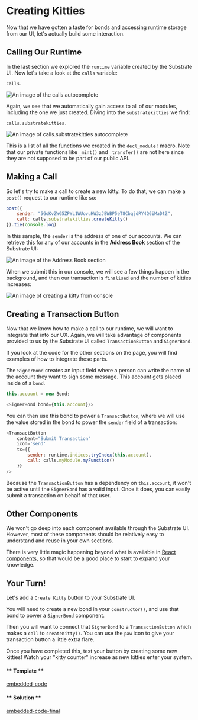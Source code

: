 Creating Kitties
===

Now that we have gotten a taste for bonds and accessing runtime storage from our UI, let's actually build some interaction.

## Calling Our Runtime

In the last section we explored the `runtime` variable created by the Substrate UI. Now let's take a look at the `calls` variable:

```
calls.
```

![An image of the `calls` autocomplete](./assets/calls-autocomplete.png)

Again, we see that we automatically gain access to all of our modules, including the one we just created. Diving into the `substratekitties` we find:

```
calls.substratekitties.
```

![An image of `calls.substratekitties` autocomplete](./assets/calls-substratekitties-autocomplete.png)

This is a list of all the functions we created in the `decl_module!` macro. Note that our private functions like `_mint()` and `_transfer()` are not here since they are not supposed to be part of our public API.

## Making a Call

So let's try to make a call to create a new kitty. To do that, we can make a `post()` request to our runtime like so:

```javascript
post({
    sender: "5GoKvZWG5ZPYL1WUovuHW3zJBWBP5eT8CbqjdRY4Q6iMaDtZ",
    call: calls.substratekitties.createKitty()
}).tie(console.log)
```

In this sample, the `sender` is the address of one of our accounts. We can retrieve this for any of our accounts in the **Address Book** section of the Substrate UI:

![An image of the Address Book section](./assets/address-book.png)

When we submit this in our console, we will see a few things happen in the background, and then our transaction is `finalised` and the number of kitties increases:

![An image of creating a kitty from console](./assets/transaction-from-console.png)

## Creating a Transaction Button

Now that we know how to make a call to our runtime, we will want to integrate that into our UX. Again, we will take advantage of components provided to us by the Substrate UI called `TransactionButton` and `SignerBond`.

If you look at the code for the other sections on the page, you will find examples of how to integrate these parts.

The `SignerBond` creates an input field where a person can write the name of the account they want to sign some message. This account gets placed inside of a `bond`.

```javascript
this.account = new Bond;

<SignerBond bond={this.account}/>
```

You can then use this bond to power a `TransactButton`, where we will use the value stored in the bond to power the `sender` field of a transaction:

```javascript
<TransactButton
    content="Submit Transaction"
    icon='send'
    tx={{
        sender: runtime.indices.tryIndex(this.account),
        call: calls.myModule.myFunction()
    }}
/>
```

Because the `TransactionButton` has a dependency on `this.account`, it won't be active until the `SignerBond` has a valid input. Once it does, you can easily submit a transaction on behalf of that user.


## Other Components

We won't go deep into each component available through the Substrate UI. However, most of these components should be relatively easy to understand and reuse in your own sections.

There is very little magic happening beyond what is available in [React components](https://reactjs.org/docs/react-component.html), so that would be a good place to start to expand your knowledge.

## Your Turn!

Let's add a `Create Kitty` button to your Substrate UI.

You will need to create a new bond in your `constructor()`, and use that bond to power a `SignerBond` component.

Then you will want to connect that `SignerBond` to a `TransactionButton` which makes a `call` to `createKitty()`. You can use the `paw` icon to give your transaction button a little extra flare.

Once you have completed this, test your button by creating some new kitties! Watch your "kitty counter" increase as new kitties enter your system.

<!-- tabs:start -->

#### ** Template **

[embedded-code](./assets/4.3-template.js ':include :type=code embed-template')

#### ** Solution **

[embedded-code-final](./assets/4.3-finished-code.js ':include :type=code embed-final')

<!-- tabs:end -->
